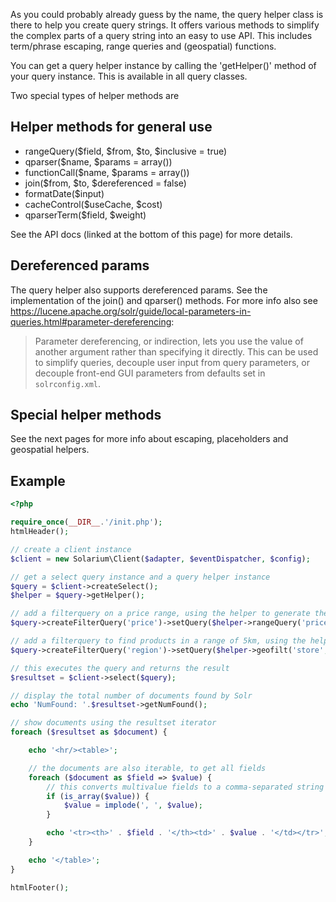 As you could probably already guess by the name, the query helper class is there to help you create query strings. It offers various methods to simplify the complex parts of a query string into an easy to use API. This includes term/phrase escaping, range queries and (geospatial) functions.

You can get a query helper instance by calling the 'getHelper()' method of your query instance. This is available in all query classes.

Two special types of helper methods are

Helper methods for general use
------------------------------

-   rangeQuery($field, $from, $to, $inclusive = true)
-   qparser($name, $params = array())
-   functionCall($name, $params = array())
-   join($from, $to, $dereferenced = false)
-   formatDate($input)
-   cacheControl($useCache, $cost)
-   qparserTerm($field, $weight)

See the API docs (linked at the bottom of this page) for more details.

Dereferenced params
-------------------

The query helper also supports dereferenced params. See the implementation of the join() and qparser() methods. For more info also see <https://lucene.apache.org/solr/guide/local-parameters-in-queries.html#parameter-dereferencing>:

> Parameter dereferencing, or indirection, lets you use the value of another argument rather than specifying it directly. This can be used to simplify queries, decouple user input from query parameters, or decouple front-end GUI parameters from defaults set in `solrconfig.xml`.

Special helper methods
----------------------

See the next pages for more info about escaping, placeholders and geospatial helpers.

Example
-------

```php
<?php

require_once(__DIR__.'/init.php');
htmlHeader();

// create a client instance
$client = new Solarium\Client($adapter, $eventDispatcher, $config);

// get a select query instance and a query helper instance
$query = $client->createSelect();
$helper = $query->getHelper();

// add a filterquery on a price range, using the helper to generate the range
$query->createFilterQuery('price')->setQuery($helper->rangeQuery('price', 10, 300));

// add a filterquery to find products in a range of 5km, using the helper to generate the 'geofilt' filter
$query->createFilterQuery('region')->setQuery($helper->geofilt('store', 45.15, -93.85, 5));

// this executes the query and returns the result
$resultset = $client->select($query);

// display the total number of documents found by Solr
echo 'NumFound: '.$resultset->getNumFound();

// show documents using the resultset iterator
foreach ($resultset as $document) {

    echo '<hr/><table>';

    // the documents are also iterable, to get all fields
    foreach ($document as $field => $value) {
        // this converts multivalue fields to a comma-separated string
        if (is_array($value)) {
            $value = implode(', ', $value);
        }

        echo '<tr><th>' . $field . '</th><td>' . $value . '</td></tr>';
    }

    echo '</table>';
}

htmlFooter();

```
